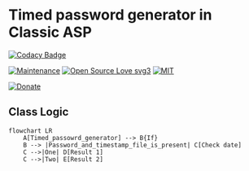 # Timed password generator in Classic ASP

[![Codacy Badge](https://app.codacy.com/project/badge/Grade/b002370296f74fce8bf189ab7ca27fda)](https://app.codacy.com/gh/R0mb0/Timed_password_generator_classic_asp/dashboard?utm_source=gh&utm_medium=referral&utm_content=&utm_campaign=Badge_grade)

[![Maintenance](https://img.shields.io/badge/Maintained%3F-yes-green.svg)](https://github.com/R0mb0/Timed_password_generator_classic_asp)
[![Open Source Love svg3](https://badges.frapsoft.com/os/v3/open-source.svg?v=103)](https://github.com/R0mb0/Timed_password_generator_classic_asp)
[![MIT](https://img.shields.io/badge/License-MIT-blue.svg)](https://opensource.org/license/mit)

[![Donate](https://img.shields.io/badge/PayPal-Donate%20to%20Author-blue.svg)](http://paypal.me/R0mb0)

## Class Logic
```mermaid
flowchart LR
    A[Timed_passowrd_generator] --> B{If}
    B --> |Password_and_timestamp_file_is_present| C[Check date]
    C -->|One| D[Result 1]
    C -->|Two| E[Result 2]
